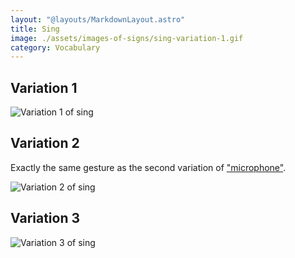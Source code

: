 ```yaml
---
layout: "@layouts/MarkdownLayout.astro"
title: Sing
image: ./assets/images-of-signs/sing-variation-1.gif
category: Vocabulary
---
```


## Variation 1

![Variation 1 of sing](@signs/sing-variation-1.gif)

## Variation 2

Exactly the same gesture as the
second variation of ["microphone"](./microphone#variation-2).

![Variation 2 of sing](@signs/sing-variation-2.gif)

## Variation 3

![Variation 3 of sing](@signs/sing-variation-3.gif)
